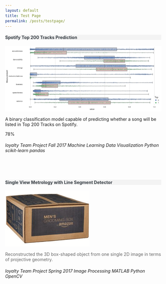 ```yaml
---
layout: default
title: Test Page
permalink: /posts/testpage/
---
```


<div class="row">
  <div class="mb-4 col-md-6">
    <div class="card" style="height: 28rem;">
      <h4 class="card-header" style="color:#333a40;background-color:#f3f3f3;">Spotify Top 200 Tracks Prediction</h4>
      <div class="card-body">
        <img class="card-img-top mb-2" src="/figure/demo.png">
        <p class="card-text text-left">A binary classification model capable of predicting whether a song will be listed in Top 200 Tracks on Spotify.</p>
        <div class="progress">
          <div class="progress-bar progress-bar-striped progress-bar-animated bg-secondary" style="width:78%">78%</div>
        </div>
      </div>
      <div class="card-footer">
        <h6>
          <i class="material-icons md-16">loyalty</i>
          <span class="badge badge-dark">Team Project</span>
          <span class="badge badge-dark">Fall 2017</span>
          <span class="badge badge-secondary">Machine Learning</span>
          <span class="badge badge-secondary">Data Visualization</span>
          <span class="badge badge-success">Python</span>
          <span class="badge badge-info">scikit-learn</span>
          <span class="badge badge-info">pandas</span>
        </h6>
      </div>
    </div>
  </div>  

  <div class="mb-4 col-md-6">
    <div class="card" style="height: 28rem;">
      <h4 class="card-header" style="color:#333a40;background-color:#f3f3f3;">Single View Metrology with Line Segment Detector</h4>
      <div class="card-body">
        <div class="container" style="width: 80%;">
          <img class="card-img-top mb-2" src="/figure/Project_SingleViewMetrology.gif">
        </div>
        <p class="card-text text-left" style="color:#666666;">Reconstructed the 3D box-shaped object from one single 2D image in terms of projective geometry.</p>
      </div>
      <div class="card-footer">
        <h6>
          <i class="material-icons md-16">loyalty</i>
          <span class="badge badge-dark">Team Project</span>
          <span class="badge badge-dark">Spring 2017</span>
          <span class="badge badge-secondary">Image Processing</span>
          <span class="badge badge-success">MATLAB</span>
          <span class="badge badge-success">Python</span>
          <span class="badge badge-info">OpenCV</span>
        </h6>
      </div>
    </div>
  </div>
  
</div>
